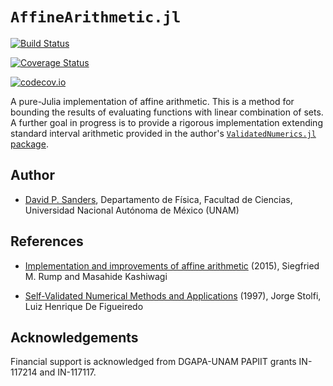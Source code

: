 # `AffineArithmetic.jl`

[![Build Status](https://travis-ci.org/dpsanders/AffineArithmetic.jl.svg?branch=master)](https://travis-ci.org/dpsanders/AffineArithmetic.jl)

[![Coverage Status](https://coveralls.io/repos/dpsanders/AffineArithmetic.jl/badge.svg?branch=master&service=github)](https://coveralls.io/github/dpsanders/AffineArithmetic.jl?branch=master)

[![codecov.io](http://codecov.io/github/dpsanders/AffineArithmetic.jl/coverage.svg?branch=master)](http://codecov.io/github/dpsanders/AffineArithmetic.jl?branch=master)

A pure-Julia implementation of affine arithmetic.
This is a method for bounding the results of evaluating functions with linear combination of sets. A further goal in progress is to provide a rigorous implementation extending standard interval arithmetic provided in the author's [`ValidatedNumerics.jl` package](https://github.com/dpsanders/ValidatedNumerics.jl). 


## Author

- [David P. Sanders](http://sistemas.fciencias.unam.mx/~dsanders),
Departamento de Física, Facultad de Ciencias, Universidad Nacional Autónoma de México (UNAM)


## References

- [Implementation and improvements of affine arithmetic](https://www.google.com/url?sa=t&rct=j&q=&esrc=s&source=web&cd=1&cad=rja&uact=8&ved=0ahUKEwi2icCjwv7SAhVDfiwKHbX9CfoQFggcMAA&url=http%3A%2F%2Fwww.ti3.tuhh.de%2Fpaper%2Frump%2FRuKas14.pdf&usg=AFQjCNFTxm7hWrj95AQ_MvJMihElyT6kLg&sig2=tkeMyVLfhMKB82awYAePkA&bvm=bv.151426398,d.bGg) (2015),
Siegfried M. Rump and Masahide Kashiwagi

- [Self-Validated Numerical Methods and Applications](http://citeseerx.ist.psu.edu/viewdoc/summary?doi=10.1.1.36.8089) (1997),
Jorge Stolfi, Luiz Henrique De Figueiredo

## Acknowledgements

Financial support is acknowledged from DGAPA-UNAM PAPIIT grants IN-117214 and IN-117117.
